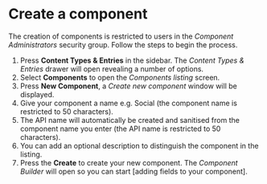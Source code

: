 # Create a component
The creation of components is restricted to users in the _Component Administrators_ security group. Follow the steps to begin the process.

1.  Press **Content Types & Entries** in the sidebar. The _Content Types & Entries_ drawer will open revealing a number of options.
2.  Select **Components** to open the _Components listing_ screen.
3.  Press **New Component**, a _Create new component_ window will be displayed.
4.  Give your component a name e.g. Social (the component name is restricted to 50 characters).
5.  The API name will automatically be created and sanitised from the component name you enter (the API name is restricted to 50 characters).
6.  You can add an optional description to distinguish the component in the listing.
7.  Press the **Create** to create your new component. The _Component Builder_ will open so you can start [adding fields to your component].
